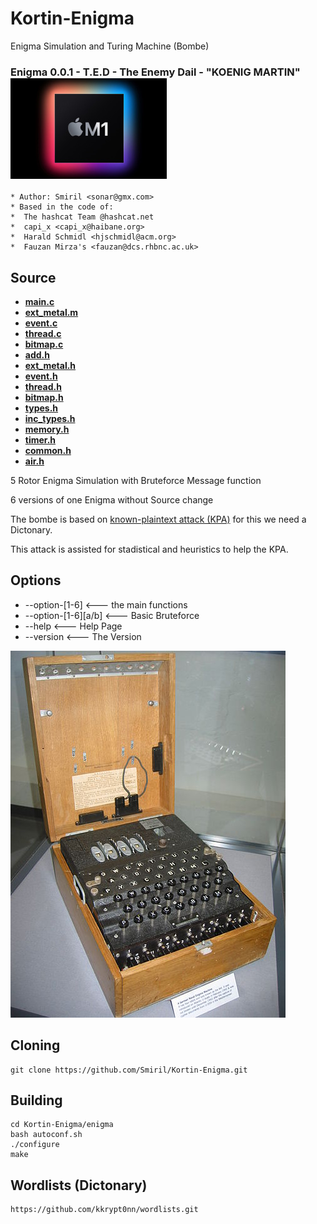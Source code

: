 # Kortin-Enigma
 Enigma Simulation and Turing Machine (Bombe)
### Enigma 0.0.1 - T.E.D - The Enemy Dail - "KOENIG MARTIN" ![alt text](images/Apple_m1.jpeg "MADE with Love for MacOS")


```
* Author: Smiril <sonar@gmx.com>
* Based in the code of:
*  The hashcat Team @hashcat.net
*  capi_x <capi_x@haibane.org>
*  Harald Schmidl <hjschmidl@acm.org>
*  Fauzan Mirza's <fauzan@dcs.rhbnc.ac.uk>

```

## Source

* **[main.c](enigma/src/main.c)** 
* **[ext_metal.m](enigma/src/ext_metal.m)** 
* **[event.c](enigma/src/event.c)** 
* **[thread.c](enigma/src/thread.c)** 
* **[bitmap.c](enigma/src/bitmap.c)** 
* **[add.h](enigma/src/add.h)** 
* **[ext_metal.h](enigma/src/ext_metal.h)** 
* **[event.h](enigma/src/event.h)** 
* **[thread.h](enigma/src/thread.h)**
* **[bitmap.h](enigma/src/bitmap.h)**
* **[types.h](enigma/src/types.h)**
* **[inc_types.h](enigma/src/inc_types.h)**
* **[memory.h](enigma/src/memory.h)**
* **[timer.h](enigma/src/timer.h)**
* **[common.h](enigma/src/common.h)**
* **[air.h](enigma/src/air.h)**

 5 Rotor Enigma Simulation with Bruteforce Message function

 6 versions of one Enigma without Source change

The bombe is based on [known-plaintext attack (KPA)](http://en.wikipedia.org/wiki/Known-plaintext_attack) for this we need a Dictonary.

This attack is assisted for stadistical and heuristics to help the KPA.

## Options

* --option-[1-6]         <--- the main functions
* --option-[1-6][a/b]    <--- Basic Bruteforce
* --help                 <--- Help Page
* --version              <--- The Version

![alt text](images/enigma.jpeg "Enigma")


## Cloning

```
git clone https://github.com/Smiril/Kortin-Enigma.git
```

## Building

```
cd Kortin-Enigma/enigma
bash autoconf.sh
./configure
make
```
## Wordlists (Dictonary)

```
https://github.com/kkrypt0nn/wordlists.git

```
